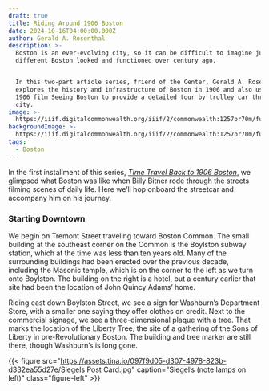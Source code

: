 ```yaml
---
draft: true
title: Riding Around 1906 Boston
date: 2024-10-16T04:00:00.000Z
author: Gerald A. Rosenthal
description: >-
  Boston is an ever-evolving city, so it can be difficult to imagine just how
  different Boston looked and functioned over century ago. 


  In this two-part article series, friend of the Center, Gerald A. Rosenthal,
  explores the history and infrastructure of Boston in 1906 and also uses the
  1906 film Seeing Boston to provide a detailed tour by trolley car through the
  city. 
image: >-
  https://iiif.digitalcommonwealth.org/iiif/2/commonwealth:1257br70m/full/1600,/0/default.jpg
backgroundImage: >-
  https://iiif.digitalcommonwealth.org/iiif/2/commonwealth:1257br70m/full/1600,/0/default.jpg
tags:
  - Boston
---
```


In the first installment of this series, *[Time Travel Back to 1906 Boston](https://www.leventhalmap.org/articles/time-travel-back-to-1906-boston/)*, we glimpsed what Boston was like when Billy Bitner rode through the streets filming scenes of daily life. Here we’ll hop onboard the streetcar and accompany him on his journey.

### Starting Downtown

We begin on Tremont Street traveling toward Boston Common. The small building at the southeast corner on the Common is the Boylston subway station, which at the time was less than ten years old. Many of the surrounding buildings had been erected over the previous decade, including the Masonic temple, which is on the corner to the left as we turn onto Boylston. The building on the right is a hotel, but a century earlier that site had been the location of John Quincy Adams’ home.

Riding east down Boylston Street, we see a sign for Washburn’s Department Store, with a smaller one saying they offer clothes on credit. Next to the commercial signage, we see a three-dimensional plaque with a tree. That marks the location of the Liberty Tree, the site of a gathering of the Sons of Liberty in pre-Revolutionary Boston. The building and tree marker are still there, though Washburn’s is long gone.

{{< figure src="https://assets.tina.io/097f9d05-d307-4978-823b-d332ea55d27e/Siegels Post Card.jpg" caption="Siegel’s (note lamps on left)" class="figure-left" >}}
